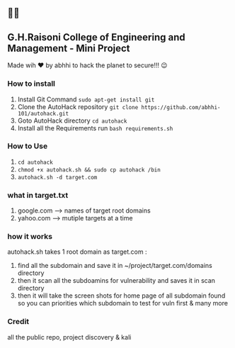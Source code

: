  👩‍💻
 --------------------
 ## G.H.Raisoni College of Engineering and Management - Mini Project
 Made wih ❤️ by abhhi 
 to
 hack the planet to secure!!! 😉
 
### How to install
1. Install Git Command 
``sudo apt-get install git``
2. Clone the AutoHack repository 
``git clone https://github.com/abhhi-101/autohack.git``
3. Goto AutoHack directory
``cd autohack``
4. Install all the Requirements
run ``bash requirements.sh``

### How to Use
1. ``cd autohack``
2. ``chmod +x autohack.sh && sudo cp autohack /bin``
3. ``autohack.sh -d target.com``

### what in target.txt
1. google.com  --> names of target root domains
2. yahoo.com   --> mutiple targets at a time

### how it works
autohack.sh takes 1 root domain as target.com :
1. find all the subdomain and save it in ~/project/target.com/domains directory
2. then it scan all the subdoamins for vulnerability and saves it in scan directory
3. then it will take the screen shots for home page of all subdomain found so you can priorities which subdomain to test for vuln first
& many more

### Credit 
all the public repo, project discovery & kali
